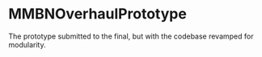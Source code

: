 # MMBNOverhaulPrototype
The prototype submitted to the final, but with the codebase revamped for modularity.

